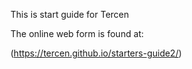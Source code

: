 This is start guide for Tercen

The online web form is found at:

(https://tercen.github.io/starters-guide2/)

